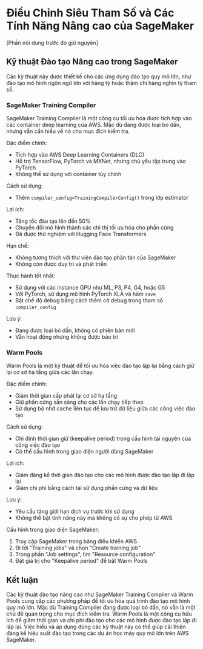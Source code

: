 
# Điều Chỉnh Siêu Tham Số và Các Tính Năng Nâng cao của SageMaker

[Phần nội dung trước đó giữ nguyên]

## Kỹ thuật Đào tạo Nâng cao trong SageMaker

Các kỹ thuật này được thiết kế cho các ứng dụng đào tạo quy mô lớn, như đào tạo mô hình ngôn ngữ lớn với hàng tỷ hoặc thậm chí hàng nghìn tỷ tham số.

### SageMaker Training Compiler

SageMaker Training Compiler là một công cụ tối ưu hóa được tích hợp vào các container deep learning của AWS. Mặc dù đang được loại bỏ dần, nhưng vẫn cần hiểu về nó cho mục đích kiểm tra.

Đặc điểm chính:
- Tích hợp vào AWS Deep Learning Containers (DLC)
- Hỗ trợ TensorFlow, PyTorch và MXNet, nhưng chủ yếu tập trung vào PyTorch
- Không thể sử dụng với container tùy chỉnh

Cách sử dụng:
- Thêm `compiler_config=TrainingCompilerConfig()` trong lớp estimator

Lợi ích:
- Tăng tốc đào tạo lên đến 50%
- Chuyển đổi mô hình thành các chỉ thị tối ưu hóa cho phần cứng
- Đã được thử nghiệm với Hugging Face Transformers

Hạn chế:
- Không tương thích với thư viện đào tạo phân tán của SageMaker
- Không còn được duy trì và phát triển

Thực hành tốt nhất:
- Sử dụng với các instance GPU như ML, P3, P4, G4, hoặc G5
- Với PyTorch, sử dụng mô hình PyTorch XLA và hàm `save`
- Bật chế độ debug bằng cách thêm cờ debug trong tham số `compiler_config`

Lưu ý:
- Đang được loại bỏ dần, không có phiên bản mới
- Vẫn hoạt động nhưng không được bảo trì

### Warm Pools

Warm Pools là một kỹ thuật để tối ưu hóa việc đào tạo lặp lại bằng cách giữ lại cơ sở hạ tầng giữa các lần chạy.

Đặc điểm chính:
- Giảm thời gian cấp phát lại cơ sở hạ tầng
- Giữ phần cứng sẵn sàng cho các lần chạy tiếp theo
- Sử dụng bộ nhớ cache liên tục để lưu trữ dữ liệu giữa các công việc đào tạo

Cách sử dụng:
- Chỉ định thời gian giữ (keepalive period) trong cấu hình tài nguyên của công việc đào tạo
- Có thể cấu hình trong giao diện người dùng SageMaker

Lợi ích:
- Giảm đáng kể thời gian đào tạo cho các mô hình được đào tạo lặp đi lặp lại
- Giảm chi phí bằng cách tái sử dụng phần cứng và dữ liệu

Lưu ý:
- Yêu cầu tăng giới hạn dịch vụ trước khi sử dụng
- Không thể bật tính năng này mà không có sự cho phép từ AWS

Cấu hình trong giao diện SageMaker:
1. Truy cập SageMaker trong bảng điều khiển AWS
2. Đi tới "Training jobs" và chọn "Create training job"
3. Trong phần "Job settings", tìm "Resource configuration"
4. Đặt giá trị cho "Keepalive period" để bật Warm Pools

## Kết luận

Các kỹ thuật đào tạo nâng cao như SageMaker Training Compiler và Warm Pools cung cấp các phương pháp để tối ưu hóa quá trình đào tạo mô hình quy mô lớn. Mặc dù Training Compiler đang được loại bỏ dần, nó vẫn là một chủ đề quan trọng cho mục đích kiểm tra. Warm Pools là một công cụ hữu ích để giảm thời gian và chi phí đào tạo cho các mô hình được đào tạo lặp đi lặp lại. Việc hiểu và áp dụng đúng các kỹ thuật này có thể giúp cải thiện đáng kể hiệu suất đào tạo trong các dự án học máy quy mô lớn trên AWS SageMaker.
